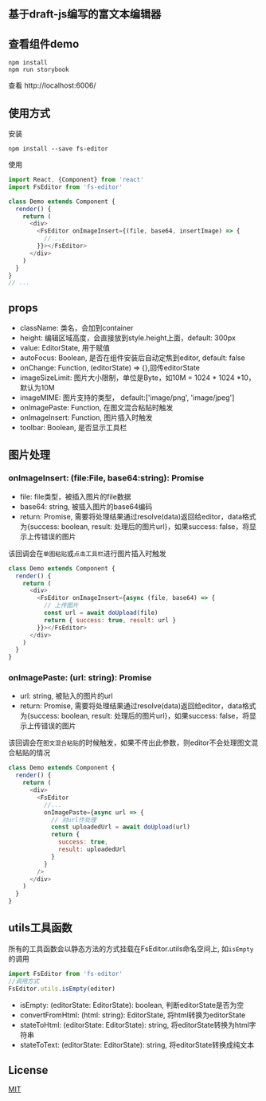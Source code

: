 ## 基于draft-js编写的富文本编辑器

## 查看组件demo
```
npm install
npm run storybook
```
查看 http://localhost:6006/

## 使用方式
安装
```
npm install --save fs-editor
```
使用
```javascript
import React, {Component} from 'react'
import FsEditor from 'fs-editor'

class Demo extends Component {
  render() {
    return (
      <div>
        <FsEditor onImageInsert={(file, base64, insertImage) => {
          // ...
        }}></FsEditor>
      </div>
    )
  }
}
// ...
```

## props
* className: 类名，会加到container
* height: 编辑区域高度，会直接放到style.height上面，default: 300px
* value: EditorState, 用于赋值
* autoFocus: Boolean, 是否在组件安装后自动定焦到editor, default: false
* onChange: Function, (editorState) => {},回传editorState
* imageSizeLimit: 图片大小限制，单位是Byte，如10M = 1024 * 1024 *10，默认为10M
* imageMIME: 图片支持的类型， default:['image/png', 'image/jpeg']
* onImagePaste: Function, 在图文混合粘贴时触发
* onImageInsert: Function, 图片插入时触发
* toolbar: Boolean, 是否显示工具栏

## 图片处理
### onImageInsert: (file:File, base64:string): Promise
* file: file类型，被插入图片的file数据 
* base64: string, 被插入图片的base64编码
* return: Promise, 需要将处理结果通过resolve(data)返回给editor，data格式为{success: boolean, result: 处理后的图片url}，如果success: false，将显示上传错误的图片

该回调会在`单图粘贴`或`点击工具栏`进行图片插入时触发  
```javascript
class Demo extends Component {
  render() {
    return (
      <div>
        <FsEditor onImageInsert={async (file, base64) => {
          // 上传图片
          const url = await doUpload(file)
          return { success: true, result: url }
        }}></FsEditor>
      </div>
    )
  }
}
```
### onImagePaste: (url: string): Promise
* url: string, 被贴入的图片的url
* return: Promise, 需要将处理结果通过resolve(data)返回给editor，data格式为{success: boolean, result: 处理后的图片url}，如果success: false，将显示上传错误的图片

该回调会在`图文混合粘贴`的时候触发，如果不传出此参数，则editor不会处理图文混合粘贴的情况
```javascript
class Demo extends Component {
  render() {
    return (
      <div>
        <FsEditor
          //...
          onImagePaste={async url => {
            // 对url作处理
            const uploadedUrl = await doUpload(url)  
            return {
              success: true,
              result: uploadedUrl
            }
          }
        />
      </div>
    )
  }
}

```

## utils工具函数
所有的工具函数会以静态方法的方式挂载在FsEditor.utils命名空间上, 如`isEmpty`的调用
```javascript
import FsEditor from 'fs-editor'
//调用方式
FsEditor.utils.isEmpty(editor)
```
* isEmpty: (editorState: EditorState): boolean, 判断editorState是否为空
* convertFromHtml: (html: string): EditorState, 将html转换为editorState
* stateToHtml: (editorState: EditorState): string, 将editorState转换为html字符串
* stateToText: (editorState: EditorState): string, 将editorState转换成纯文本


## License
[MIT](./LICENSE)


